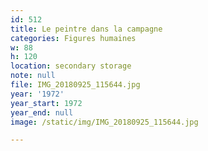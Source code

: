 ```yaml
---
id: 512
title: Le peintre dans la campagne
categories: Figures humaines
w: 88
h: 120
location: secondary storage
note: null
file: IMG_20180925_115644.jpg
year: '1972'
year_start: 1972
year_end: null
image: /static/img/IMG_20180925_115644.jpg

---
```

